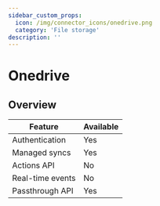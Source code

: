 ```yaml
---
sidebar_custom_props:
  icon: /img/connector_icons/onedrive.png
  category: 'File storage'
description: ''
---
```


# Onedrive

## Overview

| Feature                            | Available |
| ---------------------------------- | --------- |
| Authentication                     | Yes       |
| Managed syncs                      | Yes       |
| Actions API                        | No        |
| Real-time events                   | No        |
| Passthrough API                    | Yes       |
